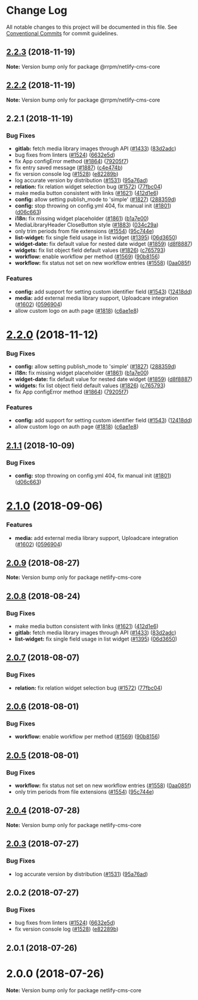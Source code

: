 # Change Log

All notable changes to this project will be documented in this file.
See [Conventional Commits](https://conventionalcommits.org) for commit guidelines.

## [2.2.3](https://github.com/railroadpm/rrpm-netlify-cms/tree/master/packages/netlify-cms-core/compare/@rrpm/netlify-cms-core@2.2.2...@rrpm/netlify-cms-core@2.2.3) (2018-11-19)

**Note:** Version bump only for package @rrpm/netlify-cms-core





## [2.2.2](https://github.com/railroadpm/rrpm-netlify-cms/tree/master/packages/netlify-cms-core/compare/@rrpm/netlify-cms-core@2.2.1...@rrpm/netlify-cms-core@2.2.2) (2018-11-19)

**Note:** Version bump only for package @rrpm/netlify-cms-core





## 2.2.1 (2018-11-19)


### Bug Fixes

* **gitlab:** fetch media library images through API ([#1433](https://github.com/railroadpm/rrpm-netlify-cms/tree/master/packages/netlify-cms-core/issues/1433)) ([83d2adc](https://github.com/railroadpm/rrpm-netlify-cms/tree/master/packages/netlify-cms-core/commit/83d2adc))
* bug fixes from linters ([#1524](https://github.com/railroadpm/rrpm-netlify-cms/tree/master/packages/netlify-cms-core/issues/1524)) ([6632e5d](https://github.com/railroadpm/rrpm-netlify-cms/tree/master/packages/netlify-cms-core/commit/6632e5d))
* fix App configError method ([#1864](https://github.com/railroadpm/rrpm-netlify-cms/tree/master/packages/netlify-cms-core/issues/1864)) ([79205f7](https://github.com/railroadpm/rrpm-netlify-cms/tree/master/packages/netlify-cms-core/commit/79205f7))
* fix entry saved message ([#1887](https://github.com/railroadpm/rrpm-netlify-cms/tree/master/packages/netlify-cms-core/issues/1887)) ([c4e474b](https://github.com/railroadpm/rrpm-netlify-cms/tree/master/packages/netlify-cms-core/commit/c4e474b))
* fix version console log ([#1528](https://github.com/railroadpm/rrpm-netlify-cms/tree/master/packages/netlify-cms-core/issues/1528)) ([e82289b](https://github.com/railroadpm/rrpm-netlify-cms/tree/master/packages/netlify-cms-core/commit/e82289b))
* log accurate version by distribution ([#1531](https://github.com/railroadpm/rrpm-netlify-cms/tree/master/packages/netlify-cms-core/issues/1531)) ([95a76ad](https://github.com/railroadpm/rrpm-netlify-cms/tree/master/packages/netlify-cms-core/commit/95a76ad))
* **relation:** fix relation widget selection bug ([#1572](https://github.com/railroadpm/rrpm-netlify-cms/tree/master/packages/netlify-cms-core/issues/1572)) ([77fbc04](https://github.com/railroadpm/rrpm-netlify-cms/tree/master/packages/netlify-cms-core/commit/77fbc04))
* make media button consistent with links ([#1621](https://github.com/railroadpm/rrpm-netlify-cms/tree/master/packages/netlify-cms-core/issues/1621)) ([412d1e6](https://github.com/railroadpm/rrpm-netlify-cms/tree/master/packages/netlify-cms-core/commit/412d1e6))
* **config:** allow setting publish_mode to 'simple' ([#1827](https://github.com/railroadpm/rrpm-netlify-cms/tree/master/packages/netlify-cms-core/issues/1827)) ([288359d](https://github.com/railroadpm/rrpm-netlify-cms/tree/master/packages/netlify-cms-core/commit/288359d))
* **config:** stop throwing on config.yml 404, fix manual init ([#1801](https://github.com/railroadpm/rrpm-netlify-cms/tree/master/packages/netlify-cms-core/issues/1801)) ([d06c663](https://github.com/railroadpm/rrpm-netlify-cms/tree/master/packages/netlify-cms-core/commit/d06c663))
* **i18n:** fix missing widget placeholder ([#1861](https://github.com/railroadpm/rrpm-netlify-cms/tree/master/packages/netlify-cms-core/issues/1861)) ([b1a7e00](https://github.com/railroadpm/rrpm-netlify-cms/tree/master/packages/netlify-cms-core/commit/b1a7e00))
* MediaLibraryHeader CloseButton style ([#1883](https://github.com/railroadpm/rrpm-netlify-cms/tree/master/packages/netlify-cms-core/issues/1883)) ([034c29a](https://github.com/railroadpm/rrpm-netlify-cms/tree/master/packages/netlify-cms-core/commit/034c29a))
* only trim periods from file extensions ([#1554](https://github.com/railroadpm/rrpm-netlify-cms/tree/master/packages/netlify-cms-core/issues/1554)) ([95c744e](https://github.com/railroadpm/rrpm-netlify-cms/tree/master/packages/netlify-cms-core/commit/95c744e))
* **list-widget:** fix single field usage in list widget ([#1395](https://github.com/railroadpm/rrpm-netlify-cms/tree/master/packages/netlify-cms-core/issues/1395)) ([06d3650](https://github.com/railroadpm/rrpm-netlify-cms/tree/master/packages/netlify-cms-core/commit/06d3650))
* **widget-date:** fix default value for nested date widget ([#1859](https://github.com/railroadpm/rrpm-netlify-cms/tree/master/packages/netlify-cms-core/issues/1859)) ([d8f8887](https://github.com/railroadpm/rrpm-netlify-cms/tree/master/packages/netlify-cms-core/commit/d8f8887))
* **widgets:** fix list object field default values ([#1826](https://github.com/railroadpm/rrpm-netlify-cms/tree/master/packages/netlify-cms-core/issues/1826)) ([c765793](https://github.com/railroadpm/rrpm-netlify-cms/tree/master/packages/netlify-cms-core/commit/c765793))
* **workflow:** enable workflow per method ([#1569](https://github.com/railroadpm/rrpm-netlify-cms/tree/master/packages/netlify-cms-core/issues/1569)) ([90b8156](https://github.com/railroadpm/rrpm-netlify-cms/tree/master/packages/netlify-cms-core/commit/90b8156))
* **workflow:** fix status not set on new workflow entries ([#1558](https://github.com/railroadpm/rrpm-netlify-cms/tree/master/packages/netlify-cms-core/issues/1558)) ([0aa085f](https://github.com/railroadpm/rrpm-netlify-cms/tree/master/packages/netlify-cms-core/commit/0aa085f))


### Features

* **config:** add support for setting custom identifier field ([#1543](https://github.com/railroadpm/rrpm-netlify-cms/tree/master/packages/netlify-cms-core/issues/1543)) ([12418dd](https://github.com/railroadpm/rrpm-netlify-cms/tree/master/packages/netlify-cms-core/commit/12418dd))
* **media:** add external media library support, Uploadcare integration ([#1602](https://github.com/railroadpm/rrpm-netlify-cms/tree/master/packages/netlify-cms-core/issues/1602)) ([0596904](https://github.com/railroadpm/rrpm-netlify-cms/tree/master/packages/netlify-cms-core/commit/0596904))
* allow custom logo on auth page ([#1818](https://github.com/railroadpm/rrpm-netlify-cms/tree/master/packages/netlify-cms-core/issues/1818)) ([c6ae1e8](https://github.com/railroadpm/rrpm-netlify-cms/tree/master/packages/netlify-cms-core/commit/c6ae1e8))





# [2.2.0](https://github.com/netlify/netlify-cms/tree/master/packages/netlify-cms-core/compare/netlify-cms-core@2.1.1...netlify-cms-core@2.2.0) (2018-11-12)


### Bug Fixes

* **config:** allow setting publish_mode to 'simple' ([#1827](https://github.com/netlify/netlify-cms/tree/master/packages/netlify-cms-core/issues/1827)) ([288359d](https://github.com/netlify/netlify-cms/tree/master/packages/netlify-cms-core/commit/288359d))
* **i18n:** fix missing widget placeholder ([#1861](https://github.com/netlify/netlify-cms/tree/master/packages/netlify-cms-core/issues/1861)) ([b1a7e00](https://github.com/netlify/netlify-cms/tree/master/packages/netlify-cms-core/commit/b1a7e00))
* **widget-date:** fix default value for nested date widget ([#1859](https://github.com/netlify/netlify-cms/tree/master/packages/netlify-cms-core/issues/1859)) ([d8f8887](https://github.com/netlify/netlify-cms/tree/master/packages/netlify-cms-core/commit/d8f8887))
* **widgets:** fix list object field default values ([#1826](https://github.com/netlify/netlify-cms/tree/master/packages/netlify-cms-core/issues/1826)) ([c765793](https://github.com/netlify/netlify-cms/tree/master/packages/netlify-cms-core/commit/c765793))
* fix App configError method ([#1864](https://github.com/netlify/netlify-cms/tree/master/packages/netlify-cms-core/issues/1864)) ([79205f7](https://github.com/netlify/netlify-cms/tree/master/packages/netlify-cms-core/commit/79205f7))


### Features

* **config:** add support for setting custom identifier field ([#1543](https://github.com/netlify/netlify-cms/tree/master/packages/netlify-cms-core/issues/1543)) ([12418dd](https://github.com/netlify/netlify-cms/tree/master/packages/netlify-cms-core/commit/12418dd))
* allow custom logo on auth page ([#1818](https://github.com/netlify/netlify-cms/tree/master/packages/netlify-cms-core/issues/1818)) ([c6ae1e8](https://github.com/netlify/netlify-cms/tree/master/packages/netlify-cms-core/commit/c6ae1e8))





<a name="2.1.1"></a>
## [2.1.1](https://github.com/netlify/netlify-cms/tree/master/packages/netlify-cms-core/compare/netlify-cms-core@2.1.0...netlify-cms-core@2.1.1) (2018-10-09)


### Bug Fixes

* **config:** stop throwing on config.yml 404, fix manual init ([#1801](https://github.com/netlify/netlify-cms/tree/master/packages/netlify-cms-core/issues/1801)) ([d06c663](https://github.com/netlify/netlify-cms/tree/master/packages/netlify-cms-core/commit/d06c663))




<a name="2.1.0"></a>
# [2.1.0](https://github.com/netlify/netlify-cms/tree/master/packages/netlify-cms-core/compare/netlify-cms-core@2.0.9...netlify-cms-core@2.1.0) (2018-09-06)


### Features

* **media:** add external media library support, Uploadcare integration ([#1602](https://github.com/netlify/netlify-cms/tree/master/packages/netlify-cms-core/issues/1602)) ([0596904](https://github.com/netlify/netlify-cms/tree/master/packages/netlify-cms-core/commit/0596904))




<a name="2.0.9"></a>
## [2.0.9](https://github.com/netlify/netlify-cms/tree/master/packages/netlify-cms-core/compare/netlify-cms-core@2.0.8...netlify-cms-core@2.0.9) (2018-08-27)




**Note:** Version bump only for package netlify-cms-core

<a name="2.0.8"></a>
## [2.0.8](https://github.com/netlify/netlify-cms/tree/master/packages/netlify-cms-core/compare/netlify-cms-core@2.0.7...netlify-cms-core@2.0.8) (2018-08-24)


### Bug Fixes

* make media button consistent with links ([#1621](https://github.com/netlify/netlify-cms/tree/master/packages/netlify-cms-core/issues/1621)) ([412d1e6](https://github.com/netlify/netlify-cms/tree/master/packages/netlify-cms-core/commit/412d1e6))
* **gitlab:** fetch media library images through API ([#1433](https://github.com/netlify/netlify-cms/tree/master/packages/netlify-cms-core/issues/1433)) ([83d2adc](https://github.com/netlify/netlify-cms/tree/master/packages/netlify-cms-core/commit/83d2adc))
* **list-widget:** fix single field usage in list widget ([#1395](https://github.com/netlify/netlify-cms/tree/master/packages/netlify-cms-core/issues/1395)) ([06d3650](https://github.com/netlify/netlify-cms/tree/master/packages/netlify-cms-core/commit/06d3650))




<a name="2.0.7"></a>
## [2.0.7](https://github.com/netlify/netlify-cms/tree/master/packages/netlify-cms-core/compare/netlify-cms-core@2.0.6...netlify-cms-core@2.0.7) (2018-08-07)


### Bug Fixes

* **relation:** fix relation widget selection bug ([#1572](https://github.com/netlify/netlify-cms/tree/master/packages/netlify-cms-core/issues/1572)) ([77fbc04](https://github.com/netlify/netlify-cms/tree/master/packages/netlify-cms-core/commit/77fbc04))




<a name="2.0.6"></a>
## [2.0.6](https://github.com/netlify/netlify-cms/tree/master/packages/netlify-cms-core/compare/netlify-cms-core@2.0.5...netlify-cms-core@2.0.6) (2018-08-01)


### Bug Fixes

* **workflow:** enable workflow per method ([#1569](https://github.com/netlify/netlify-cms/tree/master/packages/netlify-cms-core/issues/1569)) ([90b8156](https://github.com/netlify/netlify-cms/tree/master/packages/netlify-cms-core/commit/90b8156))




<a name="2.0.5"></a>
## [2.0.5](https://github.com/netlify/netlify-cms/tree/master/packages/netlify-cms-core/compare/netlify-cms-core@2.0.4...netlify-cms-core@2.0.5) (2018-08-01)


### Bug Fixes

* **workflow:** fix status not set on new workflow entries ([#1558](https://github.com/netlify/netlify-cms/tree/master/packages/netlify-cms-core/issues/1558)) ([0aa085f](https://github.com/netlify/netlify-cms/tree/master/packages/netlify-cms-core/commit/0aa085f))
* only trim periods from file extensions ([#1554](https://github.com/netlify/netlify-cms/tree/master/packages/netlify-cms-core/issues/1554)) ([95c744e](https://github.com/netlify/netlify-cms/tree/master/packages/netlify-cms-core/commit/95c744e))




<a name="2.0.4"></a>
## [2.0.4](https://github.com/netlify/netlify-cms/tree/master/packages/netlify-cms-core/compare/netlify-cms-core@2.0.3...netlify-cms-core@2.0.4) (2018-07-28)




**Note:** Version bump only for package netlify-cms-core

<a name="2.0.3"></a>
## [2.0.3](https://github.com/netlify/netlify-cms/compare/netlify-cms-core@2.0.2...netlify-cms-core@2.0.3) (2018-07-27)


### Bug Fixes

* log accurate version by distribution ([#1531](https://github.com/netlify/netlify-cms/issues/1531)) ([95a76ad](https://github.com/netlify/netlify-cms/commit/95a76ad))




<a name="2.0.2"></a>
## 2.0.2 (2018-07-27)


### Bug Fixes

* bug fixes from linters ([#1524](https://github.com/netlify/netlify-cms/issues/1524)) ([6632e5d](https://github.com/netlify/netlify-cms/commit/6632e5d))
* fix version console log ([#1528](https://github.com/netlify/netlify-cms/issues/1528)) ([e82289b](https://github.com/netlify/netlify-cms/commit/e82289b))



<a name="2.0.1"></a>
## 2.0.1 (2018-07-26)



<a name="2.0.0"></a>
# 2.0.0 (2018-07-26)




**Note:** Version bump only for package netlify-cms-core
